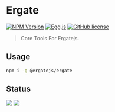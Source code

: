 # Ergate

[![NPM Version][npm-square]][npm-url]
[![Egg.js][egg-square]][egg-url]
[![GitHub license][license-square]][license-url]

[license-square]: https://img.shields.io/badge/license-MIT-blue.svg?style=flat-square
[egg-square]: https://img.shields.io/badge/Awesome-Egg.js-ff69b4.svg?style=flat-square
[npm-square]: https://img.shields.io/npm/v/@ergatejs/ergate.svg?style=flat-square
[license-url]: https://github.com/ergatejs/ergate/blob/HEAD/LICENSE
[egg-url]: https://eggjs.org/
[npm-url]: https://www.npmjs.com/package/@ergatejs/ergate

> Core Tools For Ergatejs.

## Usage

```bash
npm i -g @ergatejs/ergate
```

## Status

![](https://github.com/ergatejs/ergate/workflows/Continuous-Integration/badge.svg)
![](https://github.com/ergatejs/ergate/workflows/Semantic-Release/badge.svg)
